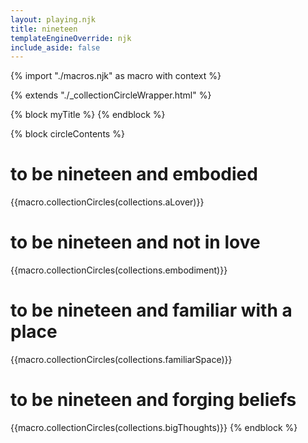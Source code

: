 ```yaml
---
layout: playing.njk
title: nineteen
templateEngineOverride: njk
include_aside: false 
---
```

{% import "./macros.njk" as macro with context %}

{% extends "./_collectionCircleWrapper.html" %}

{% block myTitle %}
{% endblock %}

{% block circleContents %}

<h1> to be nineteen and embodied </h1>
{{macro.collectionCircles(collections.aLover)}}

<h1> to be nineteen and not in love </h1>
{{macro.collectionCircles(collections.embodiment)}}

<h1> to be nineteen and familiar with a place </h1>
{{macro.collectionCircles(collections.familiarSpace)}}

<h1> to be nineteen and forging beliefs </h1>
{{macro.collectionCircles(collections.bigThoughts)}}
{% endblock %}